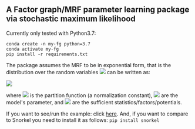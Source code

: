 ## A Factor graph/MRF parameter learning package via stochastic maximum likelihood 

Currently only tested with Python3.7: 

    conda create -n my-fg python=3.7
    conda activate my-fg
    pip install -r requirements.txt

The package assumes the MRF to be in exponential form, that is the distribution over the random variables 
<img src="https://render.githubusercontent.com/render/math?math=x"> can be written as: 

<img src="https://render.githubusercontent.com/render/math?math=p_\theta(x) = \frac{1}{Z_\theta}\exp(\theta^T \phi(x)),">

where <img src="https://latex.codecogs.com/png.latex?Z_\theta"> is the partition function (a normalization constant), 
<img src="https://latex.codecogs.com/png.latex?\theta"> are the model's parameter, and  <img src="https://latex.codecogs.com/svg.latex?\phi(x)"> are the sufficient statistics/factors/potentials.
 

If you want to see/run the example: click [here](examples/bb/supervised_vs_latent_no_numba.ipynb). And, if you want to
compare to Snorkel you need to install it as follows: ``pip install snorkel``